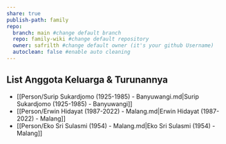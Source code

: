 ```yaml
---
share: true
publish-path: family
repo:
  branch: main #change default branch 
  repo: family-wiki #change default repository
  owner: safrilth #change default owner (it's your github Username)
  autoclean: false #enable auto cleaning
---
```


## List Anggota Keluarga & Turunannya
- [[Person/Surip Sukardjomo (1925-1985) - Banyuwangi.md|Surip Sukardjomo (1925-1985) - Banyuwangi]]
- [[Person/Erwin Hidayat (1987-2022) - Malang.md|Erwin Hidayat (1987-2022) - Malang]]
- [[Person/Eko Sri Sulasmi (1954) - Malang.md|Eko Sri Sulasmi (1954) - Malang]]

